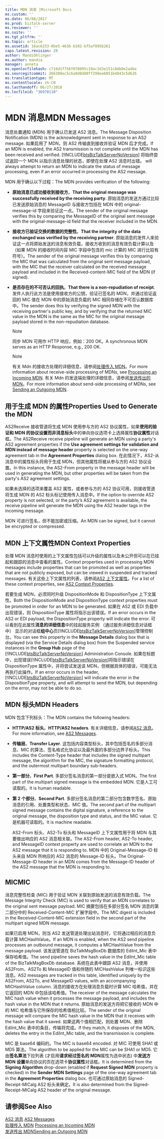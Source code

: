 ```yaml
---
title: MDN 消息 |Microsoft Docs
ms.custom: ''
ms.date: 06/08/2017
ms.prod: biztalk-server
ms.reviewer: ''
ms.suite: ''
ms.tgt_pltfrm: ''
ms.topic: article
ms.assetid: 16ac6253-0be5-4636-b102-bf5af8956261
caps.latest.revision: 20
author: MandiOhlinger
ms.author: mandia
manager: anneta
ms.openlocfilehash: c716d1f756f078095c19ac3d3e151c84b0e2a4be
ms.sourcegitcommit: 266308ec5c6a9d8d80ff298ee6051b4843c5d626
ms.translationtype: MT
ms.contentlocale: zh-CN
ms.lasthandoff: 06/27/2018
ms.locfileid: "36970110"
---
```

# <a name="mdn-messages"></a><span data-ttu-id="68d19-102">MDN 消息</span><span class="sxs-lookup"><span data-stu-id="68d19-102">MDN Messages</span></span>
<span data-ttu-id="68d19-103">消息处置通知 (MDN) 用于确认已发送 AS2 消息。</span><span class="sxs-lookup"><span data-stu-id="68d19-103">The Message Disposition Notification (MDN) is the acknowledgment sent in response to an AS2 message.</span></span> <span data-ttu-id="68d19-104">如果启用了 MDN，则 AS2 传输直到接收并验证 MDN 后才完成。</span><span class="sxs-lookup"><span data-stu-id="68d19-104">If an MDN is enabled, the AS2 transmission is not complete until the MDN has been received and verified.</span></span> [!INCLUDE[btsBizTalkServerNoVersion](../includes/btsbiztalkservernoversion-md.md)]<span data-ttu-id="68d19-105"> 将始终尝试返回一个 MDN 以指示消息处理的状态，即使在处理 AS2 消息时出错。</span><span class="sxs-lookup"><span data-stu-id="68d19-105"> will always attempt to return an MDN to indicate the status of message processing, even if an error occurred in processing the AS2 message.</span></span>  
  
 <span data-ttu-id="68d19-106">MDN 用于确认以下过程：</span><span class="sxs-lookup"><span data-stu-id="68d19-106">The MDN provides verification of the following:</span></span>  
  
-   <span data-ttu-id="68d19-107">**原始消息已成功接收到接收方**。</span><span class="sxs-lookup"><span data-stu-id="68d19-107">**That the original message was successfully received by the receiving party**.</span></span> <span data-ttu-id="68d19-108">原始消息的发送方通过比较已发送原始消息的 MessageID 与接收方包括在 MDN 中的 original-message-id 字段来验证这一点。</span><span class="sxs-lookup"><span data-stu-id="68d19-108">The sender of the original message verifies this by comparing the MessageID of the original sent message with the original-message-id field that the receiver included in the MDN.</span></span>  
  
-   <span data-ttu-id="68d19-109">**接收方已验证交换的数据的完整性**。</span><span class="sxs-lookup"><span data-stu-id="68d19-109">**That the integrity of the data exchanged was verified by the receiving partner**.</span></span> <span data-ttu-id="68d19-110">原始消息的发件人来验证这一点将原始发送的消息有效负载，接收方收到的消息有效负载计算以及 （如果 MDN 的接收时间内容 MIC 字段中包含的 mic 计算的 MIC 进行比较有符号）。</span><span class="sxs-lookup"><span data-stu-id="68d19-110">The sender of the original message verifies this by comparing the MIC that was calculated from the original sent message payload, with the MIC that the receiver calculated on the received message payload and included in the Received-content-MIC field of the MDN (if signed).</span></span>  
  
-   <span data-ttu-id="68d19-111">**是否存在的不可否认的回执**。</span><span class="sxs-lookup"><span data-stu-id="68d19-111">**That there is a non-repudiation of receipt**.</span></span> <span data-ttu-id="68d19-112">发件人执行此方法是使用接收方的公钥，验证已签名的 MDN，并通过验证返回的 MIC 值在 MDN 中的原始消息负载的 MIC 相同存储在不可否认数据库中。</span><span class="sxs-lookup"><span data-stu-id="68d19-112">The sender does this by verifying the signed MDN with the receiving partner's public key, and by verifying that the returned MIC value in the MDN is the same as the MIC for the original message payload stored in the non-repudiation database.</span></span>  
  
    > [!NOTE]
    >  <span data-ttu-id="68d19-113">同步 MDN 可用作 HTTP 响应，例如：200 OK。</span><span class="sxs-lookup"><span data-stu-id="68d19-113">A synchronous MDN serves as an HTTP Response, e.g., 200 OK.</span></span>  
  
    > [!NOTE]
    >  <span data-ttu-id="68d19-114">有关 Mdn 的接收方处理的详细信息，请参阅[处理传入 MDN](../core/processing-an-incoming-mdn.md)。</span><span class="sxs-lookup"><span data-stu-id="68d19-114">For more information about receive-side processing of MDNs, see [Processing an Incoming MDN](../core/processing-an-incoming-mdn.md).</span></span> <span data-ttu-id="68d19-115">有关 Mdn 的发送端处理的详细信息，请参阅[发送传出的 MDN](../core/sending-an-outgoing-mdn.md)。</span><span class="sxs-lookup"><span data-stu-id="68d19-115">For more information about send-side processing of MDNs, see [Sending an Outgoing MDN](../core/sending-an-outgoing-mdn.md).</span></span>  
  
## <a name="properties-used-to-generate-the-mdn"></a><span data-ttu-id="68d19-116">用于生成 MDN 的属性</span><span class="sxs-lookup"><span data-stu-id="68d19-116">Properties Used to Generate the MDN</span></span>  
 <span data-ttu-id="68d19-117">AS2Receive 接收管道将生成 MDN 使用参与方的 AS2 协议属性，如果**使用的验证和 MDN 的协议设置而非消息标头**中的单向协议选项卡上选择属性**协议属性**对话框。</span><span class="sxs-lookup"><span data-stu-id="68d19-117">The AS2Receive receive pipeline will generate an MDN using a party's AS2 agreement properties if the **Use agreement settings for validation and MDN instead of message header** property is selected on the one-way agreement tab in the **Agreement Properties** dialog box.</span></span> <span data-ttu-id="68d19-118">在此情况下，AS2-从消息中的属性标头将用于生成 MDN，但其他属性将被从参与方的 AS2 协议设置。</span><span class="sxs-lookup"><span data-stu-id="68d19-118">In this instance, the AS2-From property in the message header will be used in generating the MDN, but other properties will be taken from the party's AS2 agreement settings.</span></span>  
  
 <span data-ttu-id="68d19-119">如果未选择的选项来覆盖 AS2 属性，或者参与方的 AS2 协议可用，则接收管道将生成 MDN 的 AS2 标头标记使用传入消息中。</span><span class="sxs-lookup"><span data-stu-id="68d19-119">If the option to override AS2 property is not selected, or the party’s AS2 agreement is available, the receive pipeline will generate the MDN using the AS2 header tags in the incoming message.</span></span>  
  
 <span data-ttu-id="68d19-120">MDN 可进行签名，但不能加密或压缩。</span><span class="sxs-lookup"><span data-stu-id="68d19-120">An MDN can be signed, but it cannot be encrypted or compressed.</span></span>  
  
## <a name="mdn-context-properties"></a><span data-ttu-id="68d19-121">MDN 上下文属性</span><span class="sxs-lookup"><span data-stu-id="68d19-121">MDN Context Properties</span></span>  
 <span data-ttu-id="68d19-122">处理 MDN 消息时使用的上下文属性包括可以升级的属性以及未公开但可以在已挂起和跟踪的消息中查看的属性。</span><span class="sxs-lookup"><span data-stu-id="68d19-122">Context properties used in processing MDN messages include properties that can be promoted as well as properties that are not publicly exposed, but can be viewed in suspended and tracked messages.</span></span> <span data-ttu-id="68d19-123">有关这些上下文属性的列表，请参阅[AS2 上下文属性](../core/as2-context-properties.md)。</span><span class="sxs-lookup"><span data-stu-id="68d19-123">For a list of these context properties, see [AS2 Context Properties](../core/as2-context-properties.md).</span></span>  
  
 <span data-ttu-id="68d19-124">若要生成 MDN，必须同时升级 DispositionMode 和 DispositionType 上下文属性。</span><span class="sxs-lookup"><span data-stu-id="68d19-124">Both the DispositionMode and DispositionType context properties must be promoted in order for an MDN to be generated.</span></span> <span data-ttu-id="68d19-125">如果在 AS2 或 EDI 负载中出现错误，则 DispositionType 属性将指示出该错误。</span><span class="sxs-lookup"><span data-stu-id="68d19-125">If an error occurs in the AS2 or EDI payload, the DispositionType property will indicate the error.</span></span> <span data-ttu-id="68d19-126">可以看到在此属性**消息的详细信息**中的挂起服务实例 （通过服务详细信息对话框中） 显示的对话框**组中心**页[!INCLUDE[btsBizTalkServerNoVersion](../includes/btsbiztalkservernoversion-md.md)]管理控制台。</span><span class="sxs-lookup"><span data-stu-id="68d19-126">You can see this property in the **Message Details** dialog box that is displayed (via the Service Details dialog box) from the Suspended service instances in the **Group Hub** page of the [!INCLUDE[btsBizTalkServerNoVersion](../includes/btsbiztalkservernoversion-md.md)] Administration Console.</span></span> <span data-ttu-id="68d19-127">如果在标题中，出现错误[!INCLUDE[btsBizTalkServerNoVersion](../includes/btsbiztalkservernoversion-md.md)]将指示错误在 DispositionType 属性中，并将尝试发送该 MDN，但根据具体的错误，可能无法再执行此操作。</span><span class="sxs-lookup"><span data-stu-id="68d19-127">If an error occurs in the header, [!INCLUDE[btsBizTalkServerNoVersion](../includes/btsbiztalkservernoversion-md.md)] will indicate the error in the DispositionType property, and will attempt to send the MDN, but depending on the error, may not be able to do so.</span></span>  
  
## <a name="mdn-headers"></a><span data-ttu-id="68d19-128">MDN 标头</span><span class="sxs-lookup"><span data-stu-id="68d19-128">MDN Headers</span></span>  
 <span data-ttu-id="68d19-129">MDN 包含下列标头：</span><span class="sxs-lookup"><span data-stu-id="68d19-129">The MDN contains the following headers:</span></span>  
  
- <span data-ttu-id="68d19-130">**HTTP/AS2 标头**。</span><span class="sxs-lookup"><span data-stu-id="68d19-130">**HTTP/AS2 headers**.</span></span> <span data-ttu-id="68d19-131">有关详细信息，请参阅[AS2 消息](../core/as2-messages.md)。</span><span class="sxs-lookup"><span data-stu-id="68d19-131">For more information, see [AS2 Messages](../core/as2-messages.md).</span></span>  
  
- <span data-ttu-id="68d19-132">**传输层**。</span><span class="sxs-lookup"><span data-stu-id="68d19-132">**Transfer Layer**.</span></span> <span data-ttu-id="68d19-133">这包括内容类型标头，其中包括签名的多部分消息、MIC 的算法、签名格式化协议以及最外面的多部分边界子标头。</span><span class="sxs-lookup"><span data-stu-id="68d19-133">This includes the Content-Type header that includes the signed multipart message, the algorithm for the MIC, the signature formatting protocol, and the outermost multipart boundary sub-headers.</span></span>  
  
- <span data-ttu-id="68d19-134">**第一部分**。</span><span class="sxs-lookup"><span data-stu-id="68d19-134">**First Part**.</span></span> <span data-ttu-id="68d19-135">多部分签名消息的第一部分是嵌入式 MDN。</span><span class="sxs-lookup"><span data-stu-id="68d19-135">The first part of the multipart signed message is the embedded MDN.</span></span> <span data-ttu-id="68d19-136">它是人工可读取的。</span><span class="sxs-lookup"><span data-stu-id="68d19-136">It is human readable.</span></span>  
  
- <span data-ttu-id="68d19-137">**第 2 个部分**。</span><span class="sxs-lookup"><span data-stu-id="68d19-137">**Second Part**.</span></span> <span data-ttu-id="68d19-138">多部分签名消息的第二部分包含数字签名、原始消息的引用、处置类型和状态、MIC 值。</span><span class="sxs-lookup"><span data-stu-id="68d19-138">The second part of the multipart signed message contains the digital signature, a reference to the original message, the disposition type and status, and the MIC value.</span></span> <span data-ttu-id="68d19-139">它是机器可读取的。</span><span class="sxs-lookup"><span data-stu-id="68d19-139">It is machine readable.</span></span>  
  
  <span data-ttu-id="68d19-140">AS2-From 标头、AS2-To 标头和 MessageID 上下文属性用于将 MDN 与其要做出响应的 AS2 消息相关联。</span><span class="sxs-lookup"><span data-stu-id="68d19-140">The AS2-From header, AS2-To header, and MessageID context property are used to correlate an MDN to the AS2 message that it is responding to.</span></span> <span data-ttu-id="68d19-141">MDN 中的 Original-Message-ID 标头来自 MDN 所响应的 AS2 消息的 Message-ID 标头。</span><span class="sxs-lookup"><span data-stu-id="68d19-141">The Original-Message-ID header in an MDN comes from the Message-ID header of the AS2 message that the MDN is responding to.</span></span>  
  
## <a name="mic"></a><span data-ttu-id="68d19-142">MIC</span><span class="sxs-lookup"><span data-stu-id="68d19-142">MIC</span></span>  
 <span data-ttu-id="68d19-143">消息完整性检查 (MIC) 用于验证 MDN 关联到原始发送的消息有效负载。</span><span class="sxs-lookup"><span data-stu-id="68d19-143">The Message Integrity Check (MIC) is used to verify that an MDN correlates to the original sent message payload.</span></span> <span data-ttu-id="68d19-144">MIC 摘要包括在多部分签名 MDN 消息的第二部分中的 Received-Content-MIC 扩展字段中。</span><span class="sxs-lookup"><span data-stu-id="68d19-144">The MIC digest is included in the Received-Content-MIC extension field in the second part of the multipart signed MDN message.</span></span>  
  
 <span data-ttu-id="68d19-145">如果已启用 MDN，则当 AS2 发送管道处理出站消息时，它将通过相应的消息负载计算 MICHashValue。</span><span class="sxs-lookup"><span data-stu-id="68d19-145">If an MDN is enabled, when the AS2 send pipeline processes an outbound message, it computes a MICHashValue from the message payload.</span></span> <span data-ttu-id="68d19-146">该发送管道在 BizTalkMsgBoxDb 数据库的 EdiInt_Mic 表中保存哈希值。</span><span class="sxs-lookup"><span data-stu-id="68d19-146">The send pipeline saves the hash value in the EdiInt_Mic table of the BizTalkMsgBoxDb database.</span></span> <span data-ttu-id="68d19-147">系统在此表中跟踪 AS2 消息，并使用 AS2From、AS2To 和 MessageID 值和伴随的 MICHashValue 列唯一标识这些消息。</span><span class="sxs-lookup"><span data-stu-id="68d19-147">AS2 messages are tracked in this table, identified uniquely by the AS2From, AS2To, and MessageID values, with an accompanying MICHashValue column.</span></span> <span data-ttu-id="68d19-148">消息的接收方在处理消息负载时计算 MIC 哈希值，并在它返回的 MDN 中包括该哈希值。</span><span class="sxs-lookup"><span data-stu-id="68d19-148">The receiver of the message calculates the MIC hash value when it processes the message payload, and includes the hash value in the MDN that it returns.</span></span> <span data-ttu-id="68d19-149">原始消息的发送方将把它接收的 MDN 中的 MIC 哈希值与它所保存的哈希值相比较。</span><span class="sxs-lookup"><span data-stu-id="68d19-149">The sender of the original message will compare the MIC hash value in the MDN that it receives with the hash value that it saved.</span></span> <span data-ttu-id="68d19-150">如果这两个值相匹配，则处置 MDN、删除 EdiInt_Mic 表中的条目，传输将完成。</span><span class="sxs-lookup"><span data-stu-id="68d19-150">If they match, it disposes of the MDN, deletes the entry in the EdiInt_Mic table, and the transmission is complete.</span></span>  
  
 <span data-ttu-id="68d19-151">MIC 是 base64 编码的。</span><span class="sxs-lookup"><span data-stu-id="68d19-151">The MIC is base64 encoded.</span></span> <span data-ttu-id="68d19-152">对 MIC 可使用 SHA1 或 MD5 算法。</span><span class="sxs-lookup"><span data-stu-id="68d19-152">The algorithm to be applied for the MIC can be SHA1 or MD5.</span></span> <span data-ttu-id="68d19-153">它由**签名算法**下拉列表 (才启用**请求经过签名的 MDN**属性为选中状态) 中**发送方 MDN 设置**单向协议的页在选项卡**协议属性**对话框。</span><span class="sxs-lookup"><span data-stu-id="68d19-153">It is determined from the **Signing Algorithm** drop-down (enabled if **Request Signed MDN** property is checked) in the **Sender MDN Settings** page of the one-way agreement tab in the **Agreement Properties** dialog box.</span></span> <span data-ttu-id="68d19-154">也可通过原始消息的 Signed-Receipt-MICalg AS2 标头来确定。</span><span class="sxs-lookup"><span data-stu-id="68d19-154">It is also determined from the Signed-Receipt-MICalg AS2 header of the original message.</span></span>  
  
## <a name="see-also"></a><span data-ttu-id="68d19-155">请参阅</span><span class="sxs-lookup"><span data-stu-id="68d19-155">See Also</span></span>  
 <span data-ttu-id="68d19-156">[AS2 消息](../core/as2-messages.md) </span><span class="sxs-lookup"><span data-stu-id="68d19-156">[AS2 Messages](../core/as2-messages.md) </span></span>  
 <span data-ttu-id="68d19-157">[处理传入 MDN](../core/processing-an-incoming-mdn.md) </span><span class="sxs-lookup"><span data-stu-id="68d19-157">[Processing an Incoming MDN](../core/processing-an-incoming-mdn.md) </span></span>  
 [<span data-ttu-id="68d19-158">发送传出 MDN</span><span class="sxs-lookup"><span data-stu-id="68d19-158">Sending an Outgoing MDN</span></span>](../core/sending-an-outgoing-mdn.md)